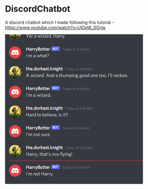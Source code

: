 # DiscordChatbot
A discord chatbot which I made following this tutorial - https://www.youtube.com/watch?v=UjDpW_SOrlw



![Screenshots](https://github.com/ishraaq2001parvez/DiscordChatbot/blob/main/Capture.PNG?raw=true)
